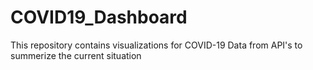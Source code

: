 # COVID19_Dashboard
 This repository contains visualizations for COVID-19 Data from API's to summerize the current situation
